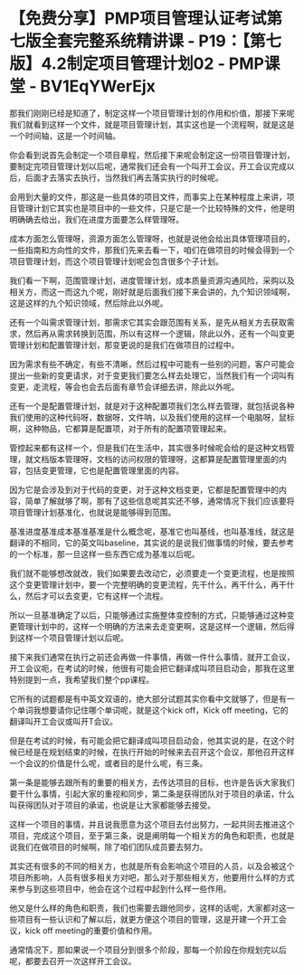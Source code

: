 # 【免费分享】PMP项目管理认证考试第七版全套完整系统精讲课 - P19：【第七版】4.2制定项目管理计划02 - PMP课堂 - BV1EqYWerEjx

那我们刚刚已经是知道了，制定这样一个项目管理计划的作用和价值，那接下来呢我们就看到这样一个文件，就是项目管理计划，其实这也是一个流程啊，就是这是一个时间轴，这是一个时间轴。

你会看到说首先会制定一个项目章程，然后接下来呢会制定这一份项目管理计划，要制定完项目管理计划以后呢，通常我们还会有一个叫开工会议，开工会议完成以后，后面才去落实去执行，当然我们再去落实执行的时候呢。

会用到大量的文件，那这是一些具体的项目文件，而事实上在某种程度上来讲，项目管理计划它其实也是项目中的一些文件，只是它是一个比较特殊的文件，他是明明确确去给出，我们在进度方面要怎么样管理呀。

成本方面怎么管理呀，资源方面怎么管理呀，也就是说他会给出具体管理项目的，一些指南和方向性的文件，那我们先来去看一下，咱们在做项目的时候会得到一个项目管理计划，而这个项目管理计划呢会包含很多个子计划。

我们看一下啊，范围管理计划，进度管理计划，成本质量资源沟通风险，采购以及相关方，而这一而这九个呢，刚好就是后面我们接下来会讲的，九个知识领域啊，这是这样的九个知识领域，然后除此以外呢。

还有一个叫需求管理计划，那需求它其实会跟范围有关系，是先从相关方去获取需求，然后再从需求转换到范围，所以有这样一个逻辑，除此以外，还有一个叫变更管理计划和配置管理计划，那变更说的是我们在做项目的过程中。

因为需求有些不确定，有些不清晰，然后过程中可能有一些别的问题，客户可能会提出一些新的变更请求，对于变更我们要怎么样去处理它，当然我们有一个词叫有变更，走流程，等会也会去后面有章节会详细去讲，除此以外呢。

还有一个是配置管理计划，就是对于这种配置项我们怎么样去管理，就包括说各种我们使用的这种代码呀，数据呀，文件呐，以及我们使用的这样一个电脑呀，鼠标啊，这种物品，它都算是配置项，对于所有的配置项管理起来。

管控起来都有这样一个，但是我们在生活中，其实很多时候呢会给的是这种文档管理，就文档版本管理呀，文档的访问权限的管理呀，这都算是配置管理里面的内容，包括变更管理，它也是配置管理里面的内容。

因为它是会涉及到对于代码的变更，对于这种文档变更，它都是配置管理中的内容，简单了解就够了啊，那有了这些信息呢其实还不够，通常情况下我们应该要将项目管理计划基准化，也就说是能够得到范围。

基准进度基准成本基准基准是什么概念呢，基准它也叫基线，也叫基准线，就这是翻译的不相同，它的英文叫baseline，其实说的是说我们做事情的时候，要去参考的一个标准，那一旦这样一些东西它成为基准以后呢。

我们就不能够想改就改，我们如果要去改动它，必须要走一个变更流程，也是按照这个变更管理计划中，要一个完整明确的变更流程，先干什么，再干什么，再干什么，然后才可以去变更，它有这样一个流程。

所以一旦基准确定了以后，只能够通过实施整体变控制的方式，只能够通过这种变更管理计划中的，这样一个明确的方法来去走变更啊，这是这样一个逻辑，然后得到这样一个项目管理计划以后呢。

接下来我们通常在执行之前还会再做一件事情，再做一件什么事情，就开工会议，开工会议呃，在考试的时候，他很有可能会把它翻译成叫项目启动会，那我在这里特别提到一点，我希望我们整个pp课程。

它所有的试题都是有中英文双语的，绝大部分试题其实你看中文就够了，但是有一个单词我想要请你记住哪个单词呢，就是这个kick off，Kick off meeting，它的翻译叫开工会议或叫开T会议。

但是在考试的时候，有可能会把它翻译成叫项目启动会，他其实说的是，在这个时候已经是在规划结束的时候，在执行开始的时候来去召开这个会议，那他召开这样一个会议的价值是什么呢，或者目的是什么呢，有三条。

第一条是能够去跟所有的重要的相关方，去传达项目的目标，也许是告诉大家我们要干什么事情，引起大家的重视和同步，第二条是获得团队对于项目的承诺，什么叫获得团队对于项目的承诺，也说是让大家都能够去接受。

这样一个项目的事情，并且说我愿意为这个项目去付出努力，一起共同去推进这个项目，完成这个项目，至于第三条，说是阐明每一个相关方的角色和职责，也就是说我们在做项目的时候啊，除了咱们团队成员要去努力。

其实还有很多的不同的相关方，也就是所有会影响这个项目的人员，以及会被这个项目所影响，人员有很多相关方对吧，那么对于那些相关方，他要用什么样的方式来参与到这些项目中，他会在这个过程中起到什么样一些作用。

他又是什么样的角色和职责，我们也需要去跟他同步，这样的话呢，大家都对这一些项目有一些认识和了解以后，就更方便这个项目的管理，这是开建一个开工会议，kick off meeting的重要价值和作用。

通常情况下，那如果说一个项目分到很多个阶段，那每一个阶段在你规划完以后呢，都要去召开一次这样开工会议。

